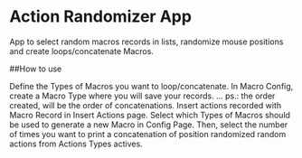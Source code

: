 # Action Randomizer App
App to select random macros records in lists, randomize mouse positions and create loops/concatenate Macros.


##How to use

Define the Types of Macros you want to loop/concatenate.
In Macro Config, create a Macro Type where you will save your records.
... ps.: the order created, will be the order of concatenations.
Insert actions recorded with Macro Record in Insert Actions page.
Select which Types of Macros should be used to generate a new Macro in Config Page.
Then, select the number of times you want to print a concatenation of position randomized random actions from Actions Types actives.
